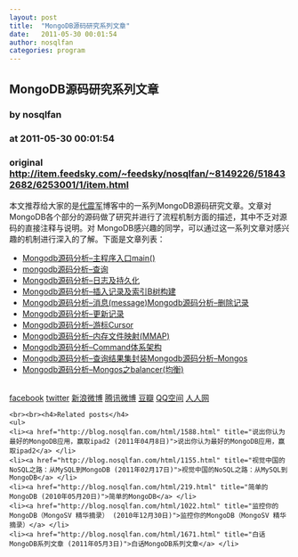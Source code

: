 ```yaml
---
layout: post
title:  "MongoDB源码研究系列文章"
date:   2011-05-30 00:01:54
author: nosqlfan
categories: program
---
```


## MongoDB源码研究系列文章
### by nosqlfan
### at 2011-05-30 00:01:54
### original <http://item.feedsky.com/~feedsky/nosqlfan/~8149226/518432682/6253001/1/item.html>

<p>本文推荐给大家的是<a href="http://www.cnblogs.com/daizhj/">代震军</a>博客中的一系列MongoDB源码研究文章。文章对MongoDB各个部分的源码做了研究并进行了流程机制方面的描述，其中不乏对源码的直接注释与说明。对 MongoDB感兴趣的同学，可以通过这一系列文章对感兴趣的机制进行深入的了解。下面是文章列表：</p>
<ul>
<li><a href="http://www.cnblogs.com/daizhj/archive/2011/03/17/1987311.html">Mongodb源码分析–主程序入口main()</a></li>
<li><a href="http://www.cnblogs.com/daizhj/archive/2011/03/18/1988288.html">mongodb源码分析–查询</a></li>
<li><a href="http://www.cnblogs.com/daizhj/archive/2011/03/21/1990344.html">Mongodb源码分析–日志及持久化</a></li>
<li><a href="http://www.cnblogs.com/daizhj/archive/2011/03/30/1999699.html">Mongodb源码分析–插入记录及索引B树构建</a></li>
<li><a href="http://www.cnblogs.com/daizhj/archive/2011/04/02/2003335.html">Mongodb源码分析–消息(message)</a><a href="http://www.cnblogs.com/daizhj/archive/2011/04/06/mongodb_delete_recode_source_code.html">Mongodb源码分析–删除记录</a></li>
<li><a href="http://www.cnblogs.com/daizhj/archive/2011/04/11/mongodb_update_recode_source_code.html">Mongodb源码分析–更新记录</a></li>
<li><a href="http://www.cnblogs.com/daizhj/archive/2011/04/15/mongodb_cursor_source_code.html">Mongodb源码分析–游标Cursor</a></li>
<li><a href="http://www.cnblogs.com/daizhj/archive/2011/04/25/mongos_mmap_source_code.html">Mongodb源码分析–内存文件映射(MMAP)</a></li>
<li><a href="http://www.cnblogs.com/daizhj/archive/2011/04/29/mongos_command_source_code.html">Mongodb源码分析–Command体系架构</a></li>
<li><a href="http://www.cnblogs.com/daizhj/archive/2011/05/05/2037717.html">Mongodb源码分析–查询结果集封装</a><a href="http://www.cnblogs.com/daizhj/archive/2011/05/16/2022041.html">Mongodb源码分析–Mongos</a></li>
<li><a href="http://www.cnblogs.com/daizhj/archive/2011/05/23/mongos_balancer_source_code.html">Mongodb源码分析–Mongos之balancer(均衡)</a></li>
</ul>
<p><a href="http://www.cnblogs.com/daizhj/archive/2011/03/17/1987311.html"></a></p>

<br>
<a href="http://blog.nosqlfan.com/#">facebook</a>
<a href="http://blog.nosqlfan.com/#">twitter</a>
<a href="http://blog.nosqlfan.com/#">新浪微博</a>
<a href="http://blog.nosqlfan.com/#">腾讯微博</a>
<a href="http://blog.nosqlfan.com/#">豆瓣</a>
<a href="http://blog.nosqlfan.com/#">QQ空间</a>
<a href="http://blog.nosqlfan.com/#">人人网</a>
<div style="clear:both"></div>

	<br><br><h4>Related posts</h4>
	<ul>
	<li><a href="http://blog.nosqlfan.com/html/1588.html" title="说出你认为最好的MongoDB应用，赢取ipad2 (2011年04月8日)">说出你认为最好的MongoDB应用，赢取ipad2</a> </li>
	<li><a href="http://blog.nosqlfan.com/html/1155.html" title="视觉中国的NoSQL之路：从MySQL到MongoDB (2011年02月17日)">视觉中国的NoSQL之路：从MySQL到MongoDB</a> </li>
	<li><a href="http://blog.nosqlfan.com/html/219.html" title="简单的MongoDB (2010年05月20日)">简单的MongoDB</a> </li>
	<li><a href="http://blog.nosqlfan.com/html/1022.html" title="监控你的MongoDB（MongoSV 精华摘录） (2010年12月30日)">监控你的MongoDB（MongoSV 精华摘录）</a> </li>
	<li><a href="http://blog.nosqlfan.com/html/1671.html" title="白话MongoDB系列文章 (2011年05月3日)">白话MongoDB系列文章</a> </li>
</ul><img src="http://www1.feedsky.com/t1/518432682/nosqlfan/feedsky/s.gif?r=http://item.feedsky.com/~feedsky/nosqlfan/~8149226/518432682/6253001/1/item.html" border="0" height="0" width="0">